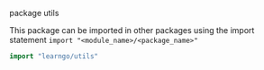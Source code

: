 package utils

This package can be imported in other packages using the import statement
`import "<module_name>/<package_name>"`

```go
import "learngo/utils"
```
